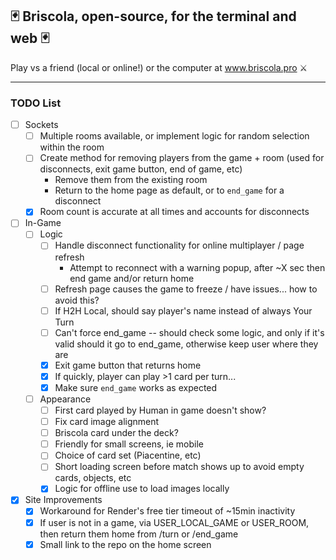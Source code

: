 ## 🃏    Briscola, open-source, for the terminal and web    🃏

Play vs a friend (local or online!) or the computer at www.briscola.pro ⚔️



---



### TODO List
- [ ] Sockets
  - [ ] Multiple rooms available, or implement logic for random selection within the room
  - [ ] Create method for removing players from the game + room (used for disconnects, exit game button, end of game, etc)
    - Remove them from the existing room
    - Return to the home page as default, or to `end_game` for a disconnect
  - [x] Room count is accurate at all times and accounts for disconnects

- [ ] In-Game
  - [ ] Logic
    - [ ] Handle disconnect functionality for online multiplayer / page refresh
      - Attempt to reconnect with a warning popup, after ~X sec then end game and/or return home
    - [ ] Refresh page causes the game to freeze / have issues... how to avoid this?
    - [ ] If H2H Local, should say player's name instead of always Your Turn
    - [ ] Can't force end_game -- should check some logic, and only if it's valid should it go to end_game, otherwise keep user where they are
    - [x] Exit game button that returns home
    - [x] If quickly, player can play >1 card per turn...
    - [x] Make sure `end_game` works as expected
  - [ ] Appearance
    - [ ] First card played by Human in game doesn't show?
    - [ ] Fix card image alignment
    - [ ] Briscola card under the deck?
    - [ ] Friendly for small screens, ie mobile
    - [ ] Choice of card set (Piacentine, etc)
    - [ ] Short loading screen before match shows up to avoid empty cards, objects, etc
    - [x] Logic for offline use to load images locally

- [x] Site Improvements
  - [x] Workaround for Render's free tier timeout of ~15min inactivity
  - [x] If user is not in a game, via USER_LOCAL_GAME or USER_ROOM, then return them home from /turn or /end_game
  - [x] Small link to the repo on the home screen
